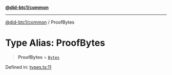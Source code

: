 [**@did-btc1/common**](../README.md)

***

[@did-btc1/common](../globals.md) / ProofBytes

# Type Alias: ProofBytes

> **ProofBytes** = [`Bytes`](Bytes.md)

Defined in: [types.ts:11](https://github.com/dcdpr/did-btc1-js/blob/751aedd75738c26882a2149e644ae32b9e424707/packages/common/src/types.ts#L11)
